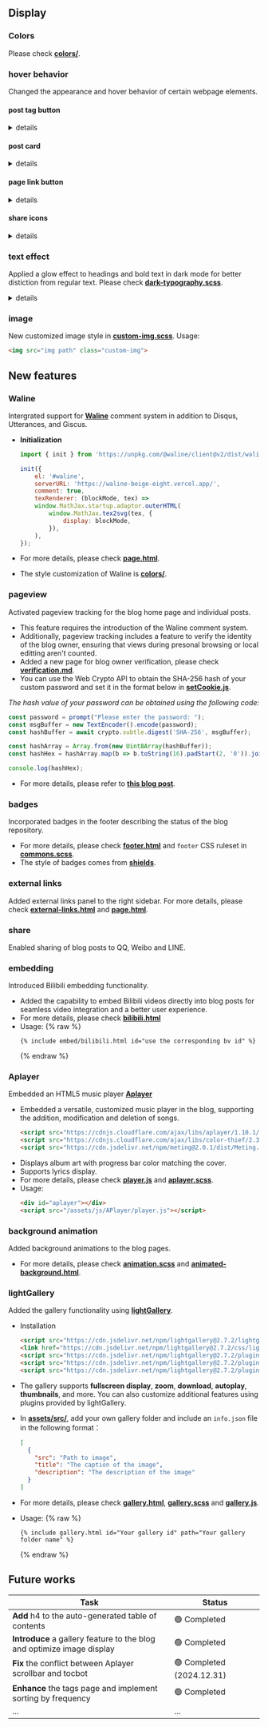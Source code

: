 
## Display

### Colors 
Please check **[colors/](https://github.com/Zoooooone/Zoooooone.github.io/tree/main/_sass/colors)**.

### hover behavior

Changed the appearance and hover behavior of certain webpage elements.

#### post tag button

<details markdown="1">
<summary> details </summary>

- color
  ```scss
  .btn.btn-outline-primary {
    &:not(.disabled):hover {
      background-color: #808fb9 !important;
      border-color: var(--backgorund-color) !important;
    }
  } 
  ```

- hover behavior
  ```scss
  #panel-wrapper {
    .post-tag {
      &:hover {
        transition: all 0.15s ease, transform 0.15s ease;
        transform: scale(1.08);
      }
    }
  }
  ```

</details>

#### post card

<details markdown="1">
<summary> details </summary>

```scss
.post-preview {
  &:hover {
    transition: transform 0.3s ease;
    transform: scale(1.02);
    border: 0.1px solid var(--card-hover-border);
    &::before {
      opacity: 0.3;
    }
  }
}
```

</details>

#### page link button

<details markdown="1">
<summary> details </summary>

```scss
.pagination {
  .page-item {
    .page-link {
      border-radius: 25%;
      border: 1px solid var(--button-bg);
      background-color: var(--button-bg);

      &:hover {
        transition: transform 0.2s ease;
        transform: scale(1.2);
        background-color: var(--btn-paginator-hover-color);
      }
    }
  }
}
```

</details>

#### share icons

<details markdown="1">
<summary> details </summary>

```scss
.post-tail-wrapper {
  .share-wrapper {
    .share-icons {
      .fab {
        &.fa-twitter {
          @include btn-sharing-color(rgba(29, 161, 242, 1));
          &:hover {
            @include btn-sharing-color(rgb(113, 201, 255));
          }
        }
        /* ommit the following sections, same as above */
      }
    } /* .share-icons */
    .fas.fa-link {
      @include btn-sharing-color(rgb(14, 182, 16));
      &:hover {
        @include btn-sharing-color(rgb(62, 255, 66));
      }
    }
  } /* .share-wrapper */
}
```

</details>

### text effect

Applied a glow effect to headings and bold text in dark mode for better distiction from regular text. Please check **[dark-typography.scss](https://github.com/Zoooooone/Zoooooone.github.io/blob/main/_sass/colors/dark-typography.scss)**.

<details markdown="1">
<summary> details </summary>

```scss
#core-wrapper {
  strong {
    text-shadow: 0 0 0.1rem var(--strong-text-color), 0 0 0.05rem var(--strong-text-color);
    color: var(--strong-text-color);
    code {
      text-shadow: none;
    }
  }
  h2 {
    text-shadow: 0 0 0.1rem var(--strong-text-color), 0 0 0.7rem var(--text-color);
  }
  h3 {
    text-shadow: 0 0 0.1rem var(--strong-text-color), 0 0 0.5rem var(--text-color);
  }
  h4 {
    text-shadow: 0 0 0.1rem var(--strong-text-color), 0 0 0.3rem var(--text-color);
  }
  h5 {
    text-shadow: 0 0 0.1rem var(--strong-text-color), 0 0 0.2rem var(--text-color);
  }
}
```

</details>

### image

New customized image style in **[custom-img.scss](https://github.com/Zoooooone/Zoooooone.github.io/blob/main/_sass/custom/custom-img.scss)**. Usage:

```html
<img src="img path" class="custom-img">
```

## New features

<h3>Waline</h3>

Intergrated support for **[Waline](https://waline.js.org/en/)** comment system in addition to Disqus, Utterances, and Giscus. 

- **Initialization**
  
  ```javascript
  import { init } from 'https://unpkg.com/@waline/client@v2/dist/waline.mjs';

  init({
      el: '#waline',
      serverURL: 'https://waline-beige-eight.vercel.app/',
      comment: true,
      texRenderer: (blockMode, tex) =>
      window.MathJax.startup.adaptor.outerHTML(
          window.MathJax.tex2svg(tex, {
              display: blockMode,
          }),
      ),
  });
  ```

- For more details, please check **[page.html](https://github.com/Zoooooone/Zoooooone.github.io/blob/main/_layouts/page.html)**.  
- The style customization of Waline is **[colors/](https://github.com/Zoooooone/Zoooooone.github.io/tree/main/_sass/colors)**.

### pageview

Activated pageview tracking for the blog home page and individual posts.

- This feature requires the introduction of the Waline comment system.
- Additionally, pageview tracking includes a feature to verify the identity of the blog owner, ensuring that views during presonal browsing or local editting aren't counted.
- Added a new page for blog owner verification, please check **[verification.md](https://github.com/Zoooooone/Zoooooone.github.io/blob/main/_tabs/verification.md)**.
- You can use the Web Crypto API to obtain the SHA-256 hash of your custom password and set it in the format below in **[setCookie.js](https://github.com/Zoooooone/Zoooooone.github.io/blob/main/assets/js/setCookie.js)**.

*The hash value of your password can be obtained using the following code:*

```javascript
const password = prompt("Please enter the password: ");
const msgBuffer = new TextEncoder().encode(password);
const hashBuffer = await crypto.subtle.digest('SHA-256', msgBuffer);

const hashArray = Array.from(new Uint8Array(hashBuffer));
const hashHex = hashArray.map(b => b.toString(16).padStart(2, '0')).join('');
```

```javascript
console.log(hashHex);
```

- For more details, please refer to **[this blog post](https://zoooooone.github.io/posts/waline/)**.

### badges

Incorporated badges in the footer describing the status of the blog repository. 

- For more details, please check **[footer.html](https://github.com/Zoooooone/Zoooooone.github.io/blob/main/_includes/footer.html)** and `footer` CSS ruleset in **[commons.scss](https://github.com/Zoooooone/Zoooooone.github.io/blob/main/_sass/addon/commons.scss)**. 
- The style of badges comes from **[shields](https://shields.io/)**.

### external links

Added external links panel to the right sidebar. For more details, please check **[external-links.html](https://github.com/Zoooooone/Zoooooone.github.io/blob/main/_includes/external-links.html)** and **[page.html](https://github.com/Zoooooone/Zoooooone.github.io/blob/main/_layouts/page.html)**.

### share 

Enabled sharing of blog posts to QQ, Weibo and LINE. 

### embedding

Introduced Bilibili embedding functionality.

- Added the capability to embed Bilibili videos directly into blog posts for seamless video integration and a better user experience.
- For more details, please check **[bilibili.html](https://github.com/Zoooooone/Zoooooone.github.io/blob/main/_includes/embed/bilibili.html)**
- Usage: 
  {% raw %}
  ```liquid
  {% include embed/bilibili.html id="use the corresponding bv id" %}
  ```
  {% endraw %}

### Aplayer

Embedded an HTML5 music player **[Aplayer](https://github.com/DIYgod/APlayer)**

- Embedded a versatile, customized music player in the blog, supporting the addition, modification and deletion of songs.
  ```html
  <script src="https://cdnjs.cloudflare.com/ajax/libs/aplayer/1.10.1/APlayer.min.js"></script>
  <script src="https://cdnjs.cloudflare.com/ajax/libs/color-thief/2.3.0/color-thief.umd.js"></script>
  <script src="https://cdn.jsdelivr.net/npm/meting@2.0.1/dist/Meting.min.js"></script>    
  ```
- Displays album art with progress bar color matching the cover.
- Supports lyrics display.
- For more details, please check **[player.js](https://github.com/Zoooooone/Zoooooone.github.io/blob/main/assets/js/addon/player.js)** and **[aplayer.scss](https://github.com/Zoooooone/Zoooooone.github.io/blob/main/_sass/custom/aplayer.scss)**.
- Usage:
  ```html
  <div id="aplayer"></div>
  <script src="/assets/js/APlayer/player.js"></script>
  ```

### background animation

Added background animations to the blog pages.

- For more details, please check **[animation.scss](https://github.com/Zoooooone/Zoooooone.github.io/blob/main/_sass/custom/animation.scss)** and **[animated-background.html](https://github.com/Zoooooone/Zoooooone.github.io/blob/main/_includes/animated-background.html)**.

### lightGallery

Added the gallery functionality using **[lightGallery](https://github.com/sachinchoolur/lightGallery)**.

- Installation
  ```html
  <script src="https://cdn.jsdelivr.net/npm/lightgallery@2.7.2/lightgallery.min.js"></script>
  <link href="https://cdn.jsdelivr.net/npm/lightgallery@2.7.2/css/lightgallery-bundle.min.css" rel="stylesheet">
  <script src="https://cdn.jsdelivr.net/npm/lightgallery@2.7.2/plugins/thumbnail/lg-thumbnail.min.js"></script>
  <script src="https://cdn.jsdelivr.net/npm/lightgallery@2.7.2/plugins/zoom/lg-zoom.min.js"></script>
  <script src="https://cdn.jsdelivr.net/npm/lightgallery@2.7.2/plugins/autoplay/lg-autoplay.min.js"></script>
  ```

- The gallery supports **fullscreen display**, **zoom**, **download**, **autoplay**, **thumbnails**, and more. You can also customize additional features using plugins provided by lightGallery.

- In **[assets/src/](https://github.com/Zoooooone/Zoooooone.github.io/tree/main/assets/src)**, add your own gallery folder and include an `info.json` file in the following format：
  ```json
  [
    {
      "src": "Path to image",
      "title": "The caption of the image",
      "description": "The description of the image"
    }
  ]
  ```

- For more details, please check **[gallery.html](https://github.com/Zoooooone/Zoooooone.github.io/blob/main/_includes/gallery.html)**, **[gallery.scss](https://github.com/Zoooooone/Zoooooone.github.io/blob/main/_sass/custom/gallery.scss)** and **[gallery.js](https://github.com/Zoooooone/Zoooooone.github.io/blob/main/assets/js/addon/gallery.js)**.

- Usage:
  {% raw %}
  ```liquid
  {% include gallery.html id="Your gallery id" path="Your gallery folder name" %}
  ```
  {% endraw %}

## Future works

| Task | Status |
| --- | --- |
| **Add** h4 to the auto-generated table of contents | 🟢 Completed |
| **Introduce** a gallery feature to the blog and optimize image display | 🟢 Completed |
| **Fix** the conflict between Aplayer scrollbar and tocbot | 🟢 Completed (2024.12.31) |
| **Enhance** the tags page and implement sorting by frequency | 🟢 Completed |
| ... | ... |

